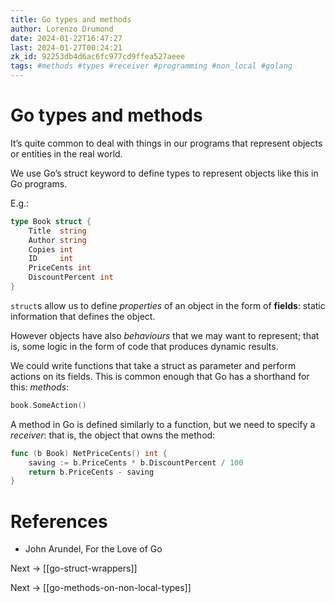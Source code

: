 ```yaml
---
title: Go types and methods
author: Lorenzo Drumond
date: 2024-01-22T16:47:27
last: 2024-01-27T00:24:21
zk_id: 92253db4d6ac6fc977cd9ffea527aeee
tags: #methods #types #receiver #programming #non_local #golang
---
```



# Go types and methods
It’s quite common to deal with things in our programs that represent objects or entities in the real world.

We use Go’s struct keyword to define types to represent objects like this in Go programs.

E.g.:
```go
type Book struct {
    Title  string
    Author string
    Copies int
    ID     int
    PriceCents int
    DiscountPercent int
}
```

`struct`s allow us to define _properties_ of an object in the form of __fields__: static information that defines the object.

However objects have also _behaviours_ that we may want to represent; that is, some logic in the form of code that produces dynamic results.

We could write functions that take a struct as parameter and perform actions on its fields. This is common enough that Go has a shorthand for this: _methods_:
```go
book.SomeAction()
```

A method in Go is defined similarly to a function, but we need to specify a _receiver_: that is, the object that owns the method:
```go
func (b Book) NetPriceCents() int {
    saving := b.PriceCents * b.DiscountPercent / 100
    return b.PriceCents - saving
}
```

# References
- John Arundel, For the Love of Go

Next -> [[go-struct-wrappers]]

Next -> [[go-methods-on-non-local-types]]
